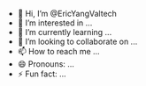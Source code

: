 - 👋 Hi, I’m @EricYangValtech
- 👀 I’m interested in ...
- 🌱 I’m currently learning ...
- 💞️ I’m looking to collaborate on ...
- 📫 How to reach me ...
- 😄 Pronouns: ...
- ⚡ Fun fact: ...

<!---
EricYangValtech/EricYangValtech is a ✨ special ✨ repository because its `README.md` (this file) appears on your GitHub profile.
You can click the Preview link to take a look at your changes.
--->
